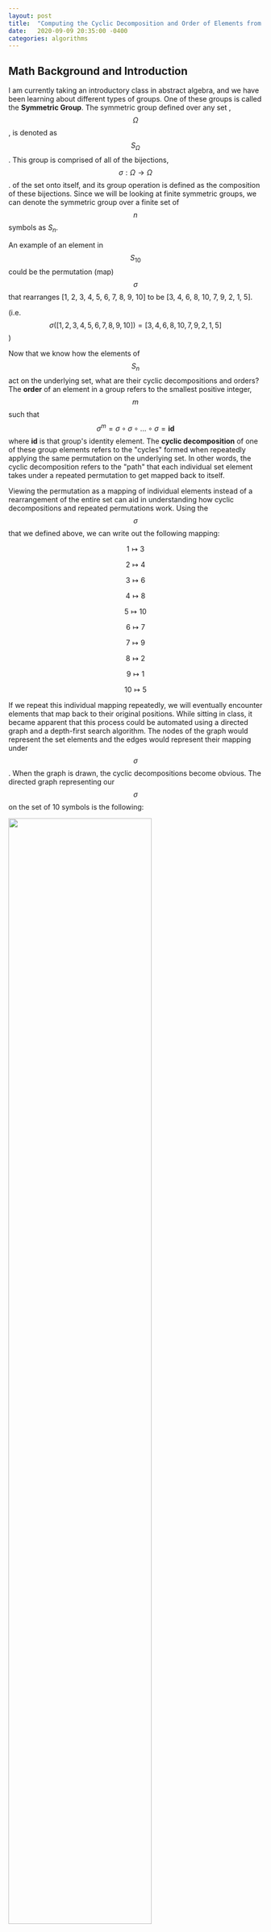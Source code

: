 ```yaml
---
layout: post
title:  "Computing the Cyclic Decomposition and Order of Elements from Symmetric Groups"
date:   2020-09-09 20:35:00 -0400
categories: algorithms
---
```


## Math Background and Introduction 

I am currently taking an introductory class in abstract algebra, and we have been learning about different types of groups. One of these groups is called the **Symmetric Group**. The symmetric group defined over any set , $$\Omega$$, is denoted as $$S_{\Omega}$$. This group is comprised of all of the bijections, $$\sigma : \Omega \rightarrow \Omega$$. of the set onto itself, and its group operation is defined as the composition of these bijections. Since we will be looking at finite symmetric groups, we can denote the symmetric group over a finite set of $$n$$ symbols as $S_{n}$.

An example of an element in $$S_{10}$$ could be the permutation (map) $$\sigma$$ that rearranges [1, 2, 3, 4, 5, 6, 7, 8, 9, 10] to be 
[3, 4, 6, 8, 10, 7, 9, 2, 1, 5]. 

(i.e. $$\sigma([1, 2, 3, 4, 5, 6, 7, 8, 9, 10]) = [3, 4, 6, 8, 10, 7, 9, 2, 1, 5]$$)

Now that we know how the elements of $$S_{n}$$ act on the underlying set, what are their cyclic decompositions and orders? The **order** of an element in a group refers to the smallest positive integer, $$m$$ such that $$\sigma^{m} = \sigma \circ \sigma \circ ... \circ \sigma = \textbf{id}$$ where **id** is that group's identity element. The **cyclic decomposition** of one of these group elements refers to the "cycles" formed when repeatedly applying the same permutation on the underlying set. In other words, the cyclic decomposition refers to the "path" that each individual set element takes under a repeated permutation to get mapped back to itself.

Viewing the permutation as a mapping of individual elements instead of a rearrangement of the entire set can aid in understanding how cyclic decompositions and repeated permutations work. Using the $$\sigma$$ that we defined above, we can write out the following mapping:

$$ 1 \mapsto 3 $$

$$ 2 \mapsto 4 $$

$$ 3 \mapsto 6 $$

$$ 4 \mapsto 8 $$

$$ 5 \mapsto 10 $$

$$ 6 \mapsto 7 $$

$$ 7 \mapsto 9 $$

$$ 8 \mapsto 2 $$

$$ 9 \mapsto 1 $$

$$ 10 \mapsto 5 $$

If we repeat this individual mapping repeatedly, we will eventually encounter elements that map back to their original positions. While sitting in class, it became apparent that this process could be automated using a directed graph and a depth-first search algorithm. The nodes of the graph would represent the set elements and the edges would represent their mapping under $$\sigma$$. When the graph is drawn, the cyclic decompositions become obvious. The directed graph representing our $$\sigma$$ on the set of 10 symbols is the following:

<img src="{{site.baseurl}}/media/digraph_cyclic.jpg" alt="" style='height: 75%; width: 75%; object-fit: contain'>

Now that we can see the cycles in the form of a directed graph, let's take a look at the code that would allow us to generalize the process of finding the cyclic decomposition adn order of any permutaion.

## Code 

```python
from math import gcd
```

Firstly, we can use a dictionary to stand in as our $$\sigma$$ as dictionaries have keys that map to values. Since our $$\sigma$$ is bijective, a dictionary with unique (key, value) pairs is precisely what we need.

```python 
sigma = {1: 3, 2: 4, 3: 6, 4: 8, 5: 10, 6: 7, 7: 9, 8: 2, 9: 1, 10: 5}
```
```
dict_keys([1, 2, 3, 4, 5, 6, 7, 8, 9, 10])
dict_values([3, 4, 6, 8, 10, 7, 9, 2, 1, 5])
```

Now, we use the following algorithm to find the cyclic decomposition of $$\sigma$$:

1: Instantiate an array, `cycles` to store cycles and a set, `already_seen` to store elements that have been encountered

2: Iterate over the values of the underlying set

  2.1: **IF** the current value is not in `already_seen`, use DFS until the value is repeated. 
  
  2.2: Append every element seen to `cycles` and update `already_seen` to include these elements.
  
3: Return `cycles`


